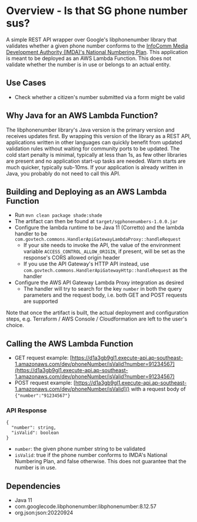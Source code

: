 # Overview - Is that SG phone number sus?

A simple REST API wrapper over Google's libphonenumber library that validates whether a given phone number conforms to the [InfoComm Media Development Authority (IMDA)'s National Numbering Plan](https://www.imda.gov.sg/regulations-and-licensing-listing/numbering/national-numbering-plan-and-allocation-process#:~:text=The%20National%20Numbering%20Plan%20provides,other%20Internet%20Protocol%20(IP)%20based). This application is meant to be deployed as an AWS Lambda Function. This does not validate whether the number is in use or belongs to an actual entity.

## Use Cases

- Check whether a citizen's number submitted via a form might be valid 

## Why Java for an AWS Lambda Function?

The libphonenumber library's Java version is the primary version and receives updates first. By wrapping this version of the library as a REST API, applications written in other languages can quickly benefit from updated validation rules without waiting for community ports to be updated. The cold start penalty is minimal, typically at less than 1s, as few other libraries are present and no application start-up tasks are needed. Warm starts are much quicker, typically sub-10ms. If your application is already written in Java, you probably do not need to call this API.

## Building and Deploying as an AWS Lambda Function

- Run `mvn clean package shade:shade`
- The artifact can then be found at `target/sgphonenumbers-1.0.0.jar`
- Configure the lambda runtime to be Java 11 (Corretto) and the lambda handler to be `com.govtech.commons.HandlerApiGatewayLambdaProxy::handleRequest`
  - If your site needs to invoke the API, the value of the environment variable `ACCESS_CONTROL_ALLOW_ORIGIN`, if present, will be set as the response's CORS allowed origin header 
  - If you use the API Gateway's HTTP API instead, use `com.govtech.commons.HandlerApiGatewayHttp::handleRequest` as the handler
- Configure the AWS API Gateway Lambda Proxy integration as desired
  - The handler will try to search for the key `number` in both the query parameters and the request body, i.e. both GET and POST requests are supported

Note that once the artifact is built, the actual deployment and configuration steps, e.g. Terraform / AWS Console / Cloudformation are left to the user's choice.

## Calling the AWS Lambda Function

- GET request example: [https://d1a3gb9gl1.execute-api.ap-southeast-1.amazonaws.com/dev/phoneNumber/isValid?number=91234567](https://d1a3gb9gl1.execute-api.ap-southeast-1.amazonaws.com/dev/phoneNumber/isValid?number=91234567)
- POST request example: [https://d1a3gb9gl1.execute-api.ap-southeast-1.amazonaws.com/dev/phoneNumber/isValid]() with a request body of `{"number":"91234567"}`

### API Response

```
{
  "number": string,
  "isValid": boolean
}
```

- `number`: the given phone number string to be validated
- `isValid`: true if the phone number conforms to IMDA's National Numbering Plan, and false otherwise. This does not guarantee that the number is in use.

## Dependencies

- Java 11
- com.googlecode.libphonenumber:libphonenumber:8.12.57
- org.json:json:20220924